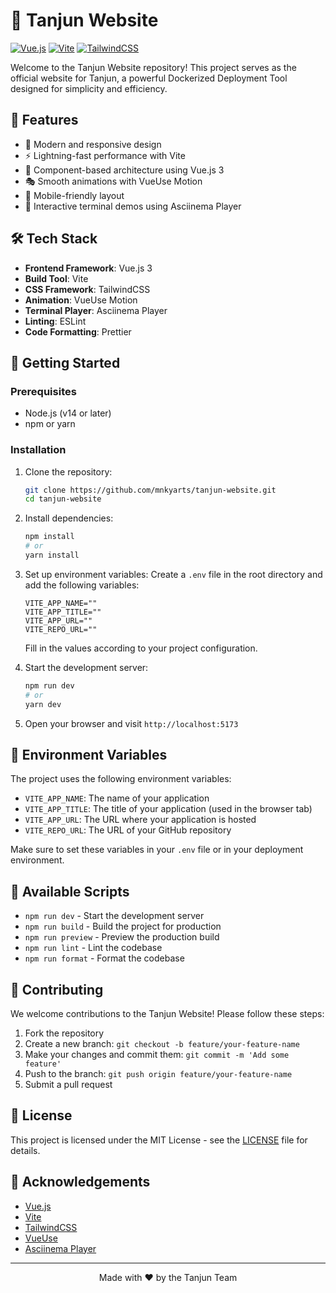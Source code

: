 # 🚀 Tanjun Website

[![Vue.js](https://img.shields.io/badge/Vue.js-3.5-4FC08D?style=for-the-badge&logo=vue.js&logoColor=white)](https://vuejs.org/)
[![Vite](https://img.shields.io/badge/Vite-5.4-646CFF?style=for-the-badge&logo=vite&logoColor=white)](https://vitejs.dev/)
[![TailwindCSS](https://img.shields.io/badge/TailwindCSS-3.4-38B2AC?style=for-the-badge&logo=tailwind-css&logoColor=white)](https://tailwindcss.com/)

Welcome to the Tanjun Website repository! This project serves as the official website for Tanjun, a powerful Dockerized Deployment Tool designed for simplicity and efficiency.

## 🌟 Features

- 🎨 Modern and responsive design
- ⚡ Lightning-fast performance with Vite
- 🧩 Component-based architecture using Vue.js 3
- 🎭 Smooth animations with VueUse Motion
- 📱 Mobile-friendly layout
- 🎥 Interactive terminal demos using Asciinema Player

## 🛠️ Tech Stack

- **Frontend Framework**: Vue.js 3
- **Build Tool**: Vite
- **CSS Framework**: TailwindCSS
- **Animation**: VueUse Motion
- **Terminal Player**: Asciinema Player
- **Linting**: ESLint
- **Code Formatting**: Prettier

## 🚀 Getting Started

### Prerequisites

- Node.js (v14 or later)
- npm or yarn

### Installation

1. Clone the repository:

   ```bash
   git clone https://github.com/mnkyarts/tanjun-website.git
   cd tanjun-website
   ```

2. Install dependencies:

   ```bash
   npm install
   # or
   yarn install
   ```

3. Set up environment variables:
   Create a `.env` file in the root directory and add the following variables:

   ```
   VITE_APP_NAME=""
   VITE_APP_TITLE=""
   VITE_APP_URL=""
   VITE_REPO_URL=""
   ```

   Fill in the values according to your project configuration.

4. Start the development server:

   ```bash
   npm run dev
   # or
   yarn dev
   ```

5. Open your browser and visit `http://localhost:5173`

## 🔧 Environment Variables

The project uses the following environment variables:

- `VITE_APP_NAME`: The name of your application
- `VITE_APP_TITLE`: The title of your application (used in the browser tab)
- `VITE_APP_URL`: The URL where your application is hosted
- `VITE_REPO_URL`: The URL of your GitHub repository

Make sure to set these variables in your `.env` file or in your deployment environment.

## 📜 Available Scripts

- `npm run dev` - Start the development server
- `npm run build` - Build the project for production
- `npm run preview` - Preview the production build
- `npm run lint` - Lint the codebase
- `npm run format` - Format the codebase

## 🤝 Contributing

We welcome contributions to the Tanjun Website! Please follow these steps:

1. Fork the repository
2. Create a new branch: `git checkout -b feature/your-feature-name`
3. Make your changes and commit them: `git commit -m 'Add some feature'`
4. Push to the branch: `git push origin feature/your-feature-name`
5. Submit a pull request

## 📄 License

This project is licensed under the MIT License - see the [LICENSE](LICENSE) file for details.

## 🙏 Acknowledgements

- [Vue.js](https://vuejs.org/)
- [Vite](https://vitejs.dev/)
- [TailwindCSS](https://tailwindcss.com/)
- [VueUse](https://vueuse.org/)
- [Asciinema Player](https://github.com/asciinema/asciinema-player)

---

<p align="center">Made with ❤️ by the Tanjun Team</p>
